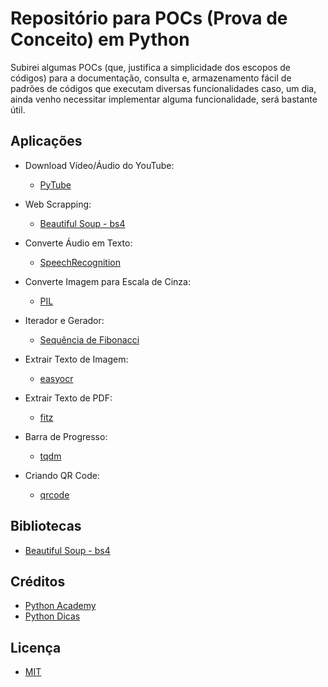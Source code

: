 # Repositório para POCs (Prova de Conceito) em Python

Subirei algumas POCs (que, justifica a simplicidade dos escopos de códigos) para a documentação, consulta e, armazenamento fácil de padrões de códigos que executam diversas funcionalidades caso, um dia, ainda venho necessitar implementar alguma funcionalidade, será bastante útil.

## Aplicações

* Download Vídeo/Áudio do YouTube:
    * [PyTube](./pytube)

* Web Scrapping:
    * [Beautiful Soup - bs4](./beautiful-soup)

* Converte Áudio em Texto:
    * [SpeechRecognition](./speech-recognition)

* Converte Imagem para Escala de Cinza:
    * [PIL](./pil)

* Iterador e Gerador:
    * [Sequência de Fibonacci](./fibonacci)

* Extrair Texto de Imagem:
    * [easyocr](./easyocr)

* Extrair Texto de PDF:
    * [fitz](./fitz)

* Barra de Progresso:
    * [tqdm](./tqdm)

* Criando QR Code:
    * [qrcode](./qrcode)

## Bibliotecas

* [Beautiful Soup - bs4](https://pypi.org/project/beautifulsoup4/)

## Créditos

* [Python Academy](https://pythonacademy.com.br/)
* [Python Dicas](https://pythondicas.com)

## Licença

* [MIT](https://github.com/MuriloChaves/prova-de-conceito/blob/main/LICENSE)
